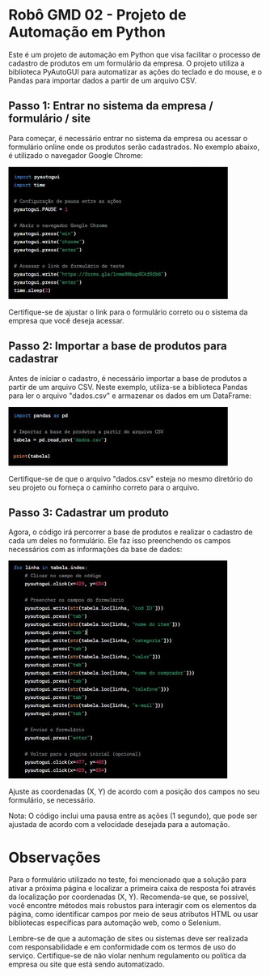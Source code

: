# Robô GMD 02 - Projeto de Automação em Python
Este é um projeto de automação em Python que visa facilitar o processo de cadastro de produtos em um formulário da empresa. O projeto utiliza a biblioteca PyAutoGUI para automatizar as ações do teclado e do mouse, e o Pandas para importar dados a partir de um arquivo CSV.

## Passo 1: Entrar no sistema da empresa / formulário / site
Para começar, é necessário entrar no sistema da empresa ou acessar o formulário online onde os produtos serão cadastrados. No exemplo abaixo, é utilizado o navegador Google Chrome:

![](https://github.com/CarloGiacomoni/Rob--GMD-02---Projeto-de-Automa--o-em-Python/blob/main/FOTO%2001.jpg)

Certifique-se de ajustar o link para o formulário correto ou o sistema da empresa que você deseja acessar.

## Passo 2: Importar a base de produtos para cadastrar
Antes de iniciar o cadastro, é necessário importar a base de produtos a partir de um arquivo CSV. Neste exemplo, utiliza-se a biblioteca Pandas para ler o arquivo "dados.csv" e armazenar os dados em um DataFrame:

![](https://github.com/CarloGiacomoni/Rob--GMD-02---Projeto-de-Automa--o-em-Python/blob/main/FOTO%2002.jpg)


Certifique-se de que o arquivo "dados.csv" esteja no mesmo diretório do seu projeto ou forneça o caminho correto para o arquivo.

## Passo 3: Cadastrar um produto
Agora, o código irá percorrer a base de produtos e realizar o cadastro de cada um deles no formulário. Ele faz isso preenchendo os campos necessários com as informações da base de dados:

![](https://github.com/CarloGiacomoni/Rob--GMD-02---Projeto-de-Automa--o-em-Python/blob/main/FOTO%2003.jpg)

Ajuste as coordenadas (X, Y) de acordo com a posição dos campos no seu formulário, se necessário.

Nota: O código inclui uma pausa entre as ações (1 segundo), que pode ser ajustada de acordo com a velocidade desejada para a automação.

# Observações
Para o formulário utilizado no teste, foi mencionado que a solução para ativar a próxima página e localizar a primeira caixa de resposta foi através da localização por coordenadas (X, Y). Recomenda-se que, se possível, você encontre métodos mais robustos para interagir com os elementos da página, como identificar campos por meio de seus atributos HTML ou usar bibliotecas específicas para automação web, como o Selenium.

Lembre-se de que a automação de sites ou sistemas deve ser realizada com responsabilidade e em conformidade com os termos de uso do serviço. Certifique-se de não violar nenhum regulamento ou política da empresa ou site que está sendo automatizado.
